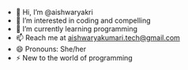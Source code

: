 - 👋 Hi, I’m @aishwaryakri
- 👀 I’m interested in coding and compelling
- 🌱 I’m currently learning programming
- 📫 Reach me at aishwaryakumari.tech@gmail.com
- 😄 Pronouns: She/her
- ⚡ New to the world of programming 

<!---
aishwaryakri/aishwaryakri is a ✨ special ✨ repository because its `README.md` (this file) appears on your GitHub profile.
You can click the Preview link to take a look at your changes.
--->
